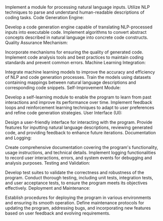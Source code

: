 Implement a module for processing natural language inputs.
Utilize NLP techniques to parse and understand human-readable descriptions of coding tasks.
Code Generation Engine:

Develop a code generation engine capable of translating NLP-processed inputs into executable code.
Implement algorithms to convert abstract concepts described in natural language into concrete code constructs.
Quality Assurance Mechanism:

Incorporate mechanisms for ensuring the quality of generated code.
Implement code analysis tools and best practices to maintain coding standards and prevent common errors.
Machine Learning Integration:

Integrate machine learning models to improve the accuracy and efficiency of NLP and code generation processes.
Train the models using datasets containing mappings between natural language descriptions and corresponding code snippets.
Self-Improvement Module:

Develop a self-learning module to enable the program to learn from past interactions and improve its performance over time.
Implement feedback loops and reinforcement learning techniques to adapt to user preferences and refine code generation strategies.
User Interface (UI):

Design a user-friendly interface for interacting with the program.
Provide features for inputting natural language descriptions, reviewing generated code, and providing feedback to enhance future iterations.
Documentation and Logging:

Create comprehensive documentation covering the program's functionality, usage instructions, and technical details.
Implement logging functionalities to record user interactions, errors, and system events for debugging and analysis purposes.
Testing and Validation:

Develop test suites to validate the correctness and robustness of the program.
Conduct thorough testing, including unit tests, integration tests, and user acceptance tests, to ensure the program meets its objectives effectively.
Deployment and Maintenance:

Establish procedures for deploying the program in various environments and ensuring its smooth operation.
Define maintenance protocols for updating the program, addressing bugs, and incorporating new features based on user feedback and evolving requirements.
